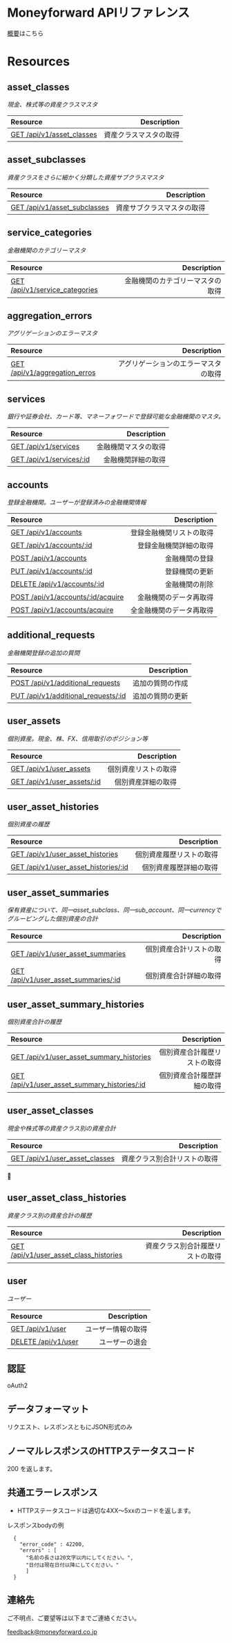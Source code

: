 # Moneyforward APIリファレンス
[概要](README.md)はこちら

# Resources

## asset_classes
*現金、株式等の資産クラスマスタ*

 Resource | Description 
:-----------|------------------------:
 [GET /api/v1/asset_classes](asset_classes_index.md) | 資産クラスマスタの取得
 
## asset_subclasses
*資産クラスをさらに細かく分類した資産サブクラスマスタ*

 Resource | Description 
:-----------|-----------------------:
 [GET /api/v1/asset_subclasses](asset_subclasses_index.md) | 資産サブクラスマスタの取得

## service_categories
*金融機関のカテゴリーマスタ*

 Resource | Description 
:-----------|-----------------------:
 [GET /api/v1/service_categories](service_categories_index.md) | 金融機関のカテゴリーマスタの取得

## aggregation_errors
*アグリゲーションのエラーマスタ*

 Resource | Description 
:-----------|-----------------------:
 [GET /api/v1/aggregation_erros](aggregation_errors_index.md) | アグリゲーションのエラーマスタの取得

## services
*銀行や証券会社、カード等、マネーフォワードで登録可能な金融機関のマスタ。*

 Resource | Description 
:-----------|------------------------:
 [GET /api/v1/services](services_index.md) | 金融機関マスタの取得
 [GET /api/v1/services/:id](services_show.md) | 金融機関詳細の取得

## accounts
*登録金融機関。ユーザーが登録済みの金融機関情報*

 Resource | Description
:-----------|------------------------:
 [GET /api/v1/accounts](accounts_index.md) | 登録金融機関リストの取得
 [GET /api/v1/accounts/:id](accounts_show.md) | 登録金融機関詳細の取得
 [POST /api/v1/accounts](accounts_create.md) | 金融機関の登録
 [PUT /api/v1/accounts/:id](accounts_update.md) | 登録機関の更新
 [DELETE /api/v1/accounts/:id](accounts_destroy.md) | 金融機関の削除
 [POST /api/v1/accounts/:id/acquire](accounts_acquire.md) | 金融機関のデータ再取得
 [POST /api/v1/accounts/acquire](accounts_acquire_all.md) | 全金融機関のデータ再取得

## additional_requests
*金融機関登録の追加の質問*

 Resource | Description
:-----------|------------------------:
 [POST /api/v1/additional_requests](additional_requests_create.md) | 追加の質問の作成
 [PUT /api/v1/additional_requests/:id](additional_requests_update.md) | 追加の質問の更新

## user_assets
*個別資産。現金、株、FX、信用取引のポジション等*

 Resource | Description
:-----------|------------------------:
 [GET /api/v1/user_assets](user_assets_index.md) | 個別資産リストの取得
 [GET /api/v1/user_assets/:id](user_assets_show.md) | 個別資産詳細の取得
 
## user_asset_histories
*個別資産の履歴*

 Resource | Description
:-----------|------------------------:
 [GET /api/v1/user_asset_histories](user_asset_histories_index.md) | 個別資産履歴リストの取得
 [GET /api/v1/user_asset_histories/:id](user_asset_histories_show.md) | 個別資産履歴詳細の取得

## user_asset_summaries
*保有資産について、同一asset_subclass、同一sub_account、同一currencyでグルーピングした個別資産の合計*

 Resource | Description
:-----------|------------------------:
 [GET /api/v1/user_asset_summaries](user_asset_summaries_index.md) | 個別資産合計リストの取得
 [GET /api/v1/user_asset_summaries/:id](user_asset_summaries_show.md) | 個別資産合計詳細の取得

## user_asset_summary_histories
*個別資産合計の履歴*

 Resource | Description 
:-----------|------------------------:
 [GET /api/v1/user_asset_summary_histories](user_asset_summary_histories_index.md) | 個別資産合計履歴リストの取得
 [GET /api/v1/user_asset_summary_histories/:id](user_asset_summary_histories_show.md) | 個別資産合計履歴詳細の取得
 
## user_asset_classes
*現金や株式等の資産クラス別の資産合計*

 Resource | Description 
:-----------|------------------------:
 [GET /api/v1/user_asset_classes](user_asset_classes_index.md) | 資産クラス別合計リストの取得

## user_asset_class_histories
*資産クラス別の資産合計の履歴*

 Resource | Description 
:-----------|------------------------:
 [GET /api/v1/user_asset_class_histories](user_asset_class_histories_index.md) | 資産クラス別合計履歴リストの取得

## user
*ユーザー*

 Resource | Description 
:-----------|------------------------:
 [GET /api/v1/user](user_show.md) | ユーザー情報の取得
 [DELETE /api/v1/user](user_destroy.md) | ユーザーの退会 

## 認証

oAuth2

## データフォーマット

リクエスト、レスポンスともにJSON形式のみ

## ノーマルレスポンスのHTTPステータスコード

200 を返します。

## 共通エラーレスポンス

*  HTTPステータスコードは適切な4XX〜5xxのコードを返します。

レスポンスbodyの例

      {
        "error_code" : 42200,
        "errors" : [
          "名前の長さは20文字以内にしてください。",
          "日付は現在日付以降にしてください。"
          ]
      }

## 連絡先

ご不明点、ご要望等は以下までご連絡ください。

feedback@moneyforward.co.jp
